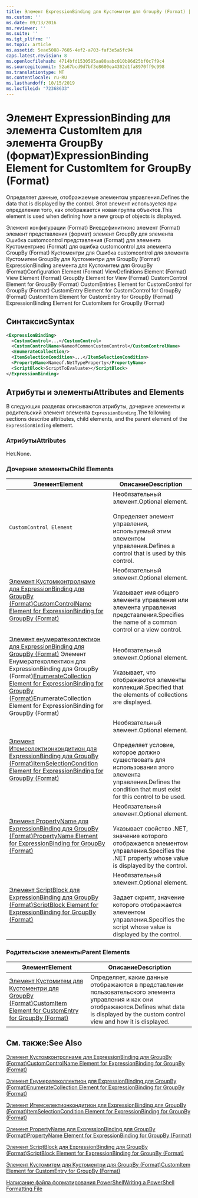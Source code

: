 ```yaml
---
title: Элемент ExpressionBinding для Кустомитем для GroupBy (Format) | Документация Майкрософт
ms.custom: ''
ms.date: 09/13/2016
ms.reviewer: ''
ms.suite: ''
ms.tgt_pltfrm: ''
ms.topic: article
ms.assetid: 5eae5088-7605-4ef2-a703-faf3e5a5fc94
caps.latest.revision: 8
ms.openlocfilehash: 4714bfd1530585aa80aabc010b86d25bf0c7f9c4
ms.sourcegitcommit: 52a67bcd9d7bf3e8600ea4302d1fa8970ff9c998
ms.translationtype: MT
ms.contentlocale: ru-RU
ms.lasthandoff: 10/15/2019
ms.locfileid: "72368633"
---
```

# <a name="expressionbinding-element-for-customitem-for-groupby-format"></a><span data-ttu-id="5f3c9-102">Элемент ExpressionBinding для элемента CustomItem для элемента GroupBy (формат)</span><span class="sxs-lookup"><span data-stu-id="5f3c9-102">ExpressionBinding Element for CustomItem for GroupBy (Format)</span></span>

<span data-ttu-id="5f3c9-103">Определяет данные, отображаемые элементом управления.</span><span class="sxs-lookup"><span data-stu-id="5f3c9-103">Defines the data that is displayed by the control.</span></span> <span data-ttu-id="5f3c9-104">Этот элемент используется при определении того, как отображается новая группа объектов.</span><span class="sxs-lookup"><span data-stu-id="5f3c9-104">This element is used when defining how a new group of objects is displayed.</span></span>

<span data-ttu-id="5f3c9-105">Элемент конфигурации (Format) Виевдефинитионс элемент (Format) элемент представления (формат) элемент GroupBy для элемента Ошибка customcontrol представления (Format) для элемента Кустоментриес (Format) для ошибка customcontrol для элемента GroupBy (Format) Кустоментри для Ошибка customcontrol для элемента Кустомитем GroupBy для Кустоментри для GroupBy (Format) ExpressionBinding элемента для Кустомитем для GroupBy (Format)</span><span class="sxs-lookup"><span data-stu-id="5f3c9-105">Configuration Element (Format) ViewDefinitions Element (Format) View Element (Format) GroupBy Element for View (Format) CustomControl Element for GroupBy (Format) CustomEntries Element for CustomControl for GroupBy (Format) CustomEntry Element for CustomControl for GroupBy (Format) CustomItem Element for CustomEntry for GroupBy (Format) ExpressionBinding Element for CustomItem for GroupBy (Format)</span></span>

## <a name="syntax"></a><span data-ttu-id="5f3c9-106">Синтаксис</span><span class="sxs-lookup"><span data-stu-id="5f3c9-106">Syntax</span></span>

```xml
<ExpressionBinding>
  <CustomControl>...</CustomControl>
  <CustomControlName>NameofCommonCustomControl</CustomControlName>
  <EnumerateCollection/>
  <ItemSelectionCondition>...</ItemSelectionCondition>
  <PropertyName>Nameof.NetTypeProperty</PropertyName>
  <ScriptBlock>ScriptToEvaluate></ScriptBlock>
</ExpressionBinding>
```

## <a name="attributes-and-elements"></a><span data-ttu-id="5f3c9-107">Атрибуты и элементы</span><span class="sxs-lookup"><span data-stu-id="5f3c9-107">Attributes and Elements</span></span>

<span data-ttu-id="5f3c9-108">В следующих разделах описываются атрибуты, дочерние элементы и родительский элемент элемента `ExpressionBinding`.</span><span class="sxs-lookup"><span data-stu-id="5f3c9-108">The following sections describe attributes, child elements, and the parent element of the `ExpressionBinding` element.</span></span>

### <a name="attributes"></a><span data-ttu-id="5f3c9-109">Атрибуты</span><span class="sxs-lookup"><span data-stu-id="5f3c9-109">Attributes</span></span>

<span data-ttu-id="5f3c9-110">Нет.</span><span class="sxs-lookup"><span data-stu-id="5f3c9-110">None.</span></span>

### <a name="child-elements"></a><span data-ttu-id="5f3c9-111">Дочерние элементы</span><span class="sxs-lookup"><span data-stu-id="5f3c9-111">Child Elements</span></span>

|<span data-ttu-id="5f3c9-112">Элемент</span><span class="sxs-lookup"><span data-stu-id="5f3c9-112">Element</span></span>|<span data-ttu-id="5f3c9-113">Описание</span><span class="sxs-lookup"><span data-stu-id="5f3c9-113">Description</span></span>|
|-------------|-----------------|
|`CustomControl Element`|<span data-ttu-id="5f3c9-114">Необязательный элемент.</span><span class="sxs-lookup"><span data-stu-id="5f3c9-114">Optional element.</span></span><br /><br /> <span data-ttu-id="5f3c9-115">Определяет элемент управления, используемый этим элементом управления.</span><span class="sxs-lookup"><span data-stu-id="5f3c9-115">Defines a control that is used by this control.</span></span>|
|[<span data-ttu-id="5f3c9-116">Элемент Кустомконтролнаме для ExpressionBinding для GroupBy (Format)</span><span class="sxs-lookup"><span data-stu-id="5f3c9-116">CustomControlName Element for ExpressionBinding for GroupBy (Format)</span></span>](./customcontrolname-element-for-expressionbinding-for-groupby-format.md)|<span data-ttu-id="5f3c9-117">Необязательный элемент.</span><span class="sxs-lookup"><span data-stu-id="5f3c9-117">Optional element.</span></span><br /><br /> <span data-ttu-id="5f3c9-118">Указывает имя общего элемента управления или элемента управления представления.</span><span class="sxs-lookup"><span data-stu-id="5f3c9-118">Specifies the name of a common control or a view control.</span></span>|
|<span data-ttu-id="5f3c9-119">[Элемент енумератеколлектион для ExpressionBinding для GroupBy (Format)](./enumeratecollection-element-for-expressionbinding-for-groupby-format.md) Элемент Енумератеколлектион для ExpressionBinding для GroupBy (Format)</span><span class="sxs-lookup"><span data-stu-id="5f3c9-119">[EnumerateCollection Element for ExpressionBinding for GroupBy (Format)](./enumeratecollection-element-for-expressionbinding-for-groupby-format.md)EnumerateCollection Element for ExpressionBinding for GroupBy (Format)</span></span>|<span data-ttu-id="5f3c9-120">Необязательный элемент.</span><span class="sxs-lookup"><span data-stu-id="5f3c9-120">Optional element.</span></span><br /><br /> <span data-ttu-id="5f3c9-121">Указывает, что отображаются элементы коллекций.</span><span class="sxs-lookup"><span data-stu-id="5f3c9-121">Specified that the elements of collections are displayed.</span></span>|
|[<span data-ttu-id="5f3c9-122">Элемент Итемселектионкондитион для ExpressionBinding для GroupBy (Format)</span><span class="sxs-lookup"><span data-stu-id="5f3c9-122">ItemSelectionCondition Element for ExpressionBinding for GroupBy (Format)</span></span>](./itemselectioncondition-element-for-expressionbinding-for-groupby-format.md)|<span data-ttu-id="5f3c9-123">Необязательный элемент.</span><span class="sxs-lookup"><span data-stu-id="5f3c9-123">Optional element.</span></span><br /><br /> <span data-ttu-id="5f3c9-124">Определяет условие, которое должно существовать для использования этого элемента управления.</span><span class="sxs-lookup"><span data-stu-id="5f3c9-124">Defines the condition that must exist for this control to be used.</span></span>|
|[<span data-ttu-id="5f3c9-125">Элемент PropertyName для ExpressionBinding для GroupBy (Format)</span><span class="sxs-lookup"><span data-stu-id="5f3c9-125">PropertyName Element for ExpressionBinding for GroupBy (Format)</span></span>](./propertyname-element-for-expressionbinding-for-groupby-format.md)|<span data-ttu-id="5f3c9-126">Необязательный элемент.</span><span class="sxs-lookup"><span data-stu-id="5f3c9-126">Optional element.</span></span><br /><br /> <span data-ttu-id="5f3c9-127">Указывает свойство .NET, значение которого отображается элементом управления.</span><span class="sxs-lookup"><span data-stu-id="5f3c9-127">Specifies the .NET property whose value is displayed by the control.</span></span>|
|[<span data-ttu-id="5f3c9-128">Элемент ScriptBlock для ExpressionBinding для GroupBy (Format)</span><span class="sxs-lookup"><span data-stu-id="5f3c9-128">ScriptBlock Element for ExpressionBinding for GroupBy (Format)</span></span>](./scriptblock-element-for-expressionbinding-for-groupby-format.md)|<span data-ttu-id="5f3c9-129">Необязательный элемент.</span><span class="sxs-lookup"><span data-stu-id="5f3c9-129">Optional element.</span></span><br /><br /> <span data-ttu-id="5f3c9-130">Задает скрипт, значение которого отображается элементом управления.</span><span class="sxs-lookup"><span data-stu-id="5f3c9-130">Specifies the script whose value is displayed by the control.</span></span>|

### <a name="parent-elements"></a><span data-ttu-id="5f3c9-131">Родительские элементы</span><span class="sxs-lookup"><span data-stu-id="5f3c9-131">Parent Elements</span></span>

|<span data-ttu-id="5f3c9-132">Элемент</span><span class="sxs-lookup"><span data-stu-id="5f3c9-132">Element</span></span>|<span data-ttu-id="5f3c9-133">Описание</span><span class="sxs-lookup"><span data-stu-id="5f3c9-133">Description</span></span>|
|-------------|-----------------|
|[<span data-ttu-id="5f3c9-134">Элемент Кустомитем для Кустоментри для GroupBy (Format)</span><span class="sxs-lookup"><span data-stu-id="5f3c9-134">CustomItem Element for CustomEntry for GroupBy (Format)</span></span>](./customitem-element-for-customentry-for-groupby-format.md)|<span data-ttu-id="5f3c9-135">Определяет, какие данные отображаются в представлении пользовательского элемента управления и как они отображаются.</span><span class="sxs-lookup"><span data-stu-id="5f3c9-135">Defines what data is displayed by the custom control view and how it is displayed.</span></span>|

## <a name="see-also"></a><span data-ttu-id="5f3c9-136">См. также:</span><span class="sxs-lookup"><span data-stu-id="5f3c9-136">See Also</span></span>

[<span data-ttu-id="5f3c9-137">Элемент Кустомконтролнаме для ExpressionBinding для GroupBy (Format)</span><span class="sxs-lookup"><span data-stu-id="5f3c9-137">CustomControlName Element for ExpressionBinding for GroupBy (Format)</span></span>](./customcontrolname-element-for-expressionbinding-for-groupby-format.md)

[<span data-ttu-id="5f3c9-138">Элемент Енумератеколлектион для ExpressionBinding для GroupBy (Format)</span><span class="sxs-lookup"><span data-stu-id="5f3c9-138">EnumerateCollection Element for ExpressionBinding for GroupBy (Format)</span></span>](./enumeratecollection-element-for-expressionbinding-for-groupby-format.md)

[<span data-ttu-id="5f3c9-139">Элемент Итемселектионкондитион для ExpressionBinding для GroupBy (Format)</span><span class="sxs-lookup"><span data-stu-id="5f3c9-139">ItemSelectionCondition Element for ExpressionBinding for GroupBy (Format)</span></span>](./itemselectioncondition-element-for-expressionbinding-for-groupby-format.md)

[<span data-ttu-id="5f3c9-140">Элемент PropertyName для ExpressionBinding для GroupBy (Format)</span><span class="sxs-lookup"><span data-stu-id="5f3c9-140">PropertyName Element for ExpressionBinding for GroupBy (Format)</span></span>](./propertyname-element-for-expressionbinding-for-groupby-format.md)

[<span data-ttu-id="5f3c9-141">Элемент ScriptBlock для ExpressionBinding для GroupBy (Format)</span><span class="sxs-lookup"><span data-stu-id="5f3c9-141">ScriptBlock Element for ExpressionBinding for GroupBy (Format)</span></span>](./scriptblock-element-for-expressionbinding-for-groupby-format.md)

[<span data-ttu-id="5f3c9-142">Элемент Кустомитем для Кустоментри для GroupBy (Format)</span><span class="sxs-lookup"><span data-stu-id="5f3c9-142">CustomItem Element for CustomEntry for GroupBy (Format)</span></span>](./customitem-element-for-customentry-for-groupby-format.md)

[<span data-ttu-id="5f3c9-143">Написание файла форматирования PowerShell</span><span class="sxs-lookup"><span data-stu-id="5f3c9-143">Writing a PowerShell Formatting File</span></span>](./writing-a-powershell-formatting-file.md)
